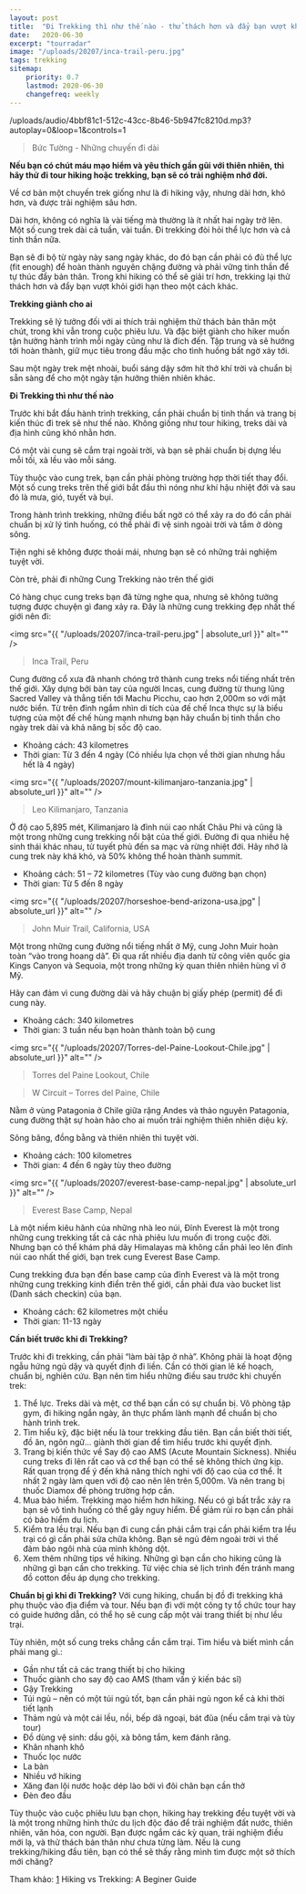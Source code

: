```yaml
---
layout: post
title:  "Đi Trekking thì như thế nào - thử thách hơn và đẩy bạn vượt khỏi giới hạn theo một cách khác."
date:   2020-06-30
excerpt: "tourradar"
image: "/uploads/20207/inca-trail-peru.jpg"
tags: trekking
sitemap:
    priority: 0.7
    lastmod: 2020-06-30
    changefreq: weekly
---
```


<p>/uploads/audio/4bbf81c1-512c-43cc-8b46-5b947fc8210d.mp3?autoplay=0&loop=1&controls=1</p>
<blockquote>Bức Tường - Những chuyến đi dài</blockquote>

**Nếu bạn có chút máu mạo hiểm và yêu thích gần gũi với thiên nhiên, thì hãy thử đi tour hiking hoặc trekking, bạn sẽ có trải nghiệm nhớ đời.**

Về cơ bản một chuyến trek giống như là đi hiking vậy, nhưng dài hơn, khó hơn, và được trải nghiệm sâu hơn. 

Dài hơn, không có nghĩa là vài tiếng mà thường là ít nhất hai ngày trở lên. Một số cung trek dài cả tuần, vài tuần. Đi trekking đòi hỏi thể lực hơn và cả tinh thần nữa. 

Bạn sẽ đi bộ từ ngày này sang ngày khác, do đó bạn cần phải có đủ thể lực (fit enough) để hoàn thành nguyên chặng đường và phải vững tinh thần để tự thúc đẩy bản thân. Trong khi hiking có thể sẽ giải trí hơn, trekking lại thử thách hơn và đẩy bạn vượt khỏi giới hạn theo một cách khác.

**Trekking giành cho ai**

Trekking sẽ lý tưởng đối với ai thích trải nghiệm thử thách bản thân một chút, trong khi vẫn trong cuộc phiêu lưu. Và đặc biệt giành cho hiker muốn tận hưởng hành trình mỗi ngày cũng như là đích đến. Tập trung và sẽ hướng tới hoàn thành, giữ mục tiêu trong đầu mặc cho tình huống bất ngờ xảy tới.

Sau một ngày trek mệt nhoài, buổi sáng dậy sớm hít thở khí trời và chuẩn bị sẵn sàng để cho một ngày tận hưởng thiên nhiên khác. 

**Đi Trekking thì như thế nào**

Trước khi bắt đầu hành trình trekking, cần phải chuẩn bị tinh thần và trang bị kiến thúc đi trek sẽ như thế nào. Không giống như tour hiking, treks dài và địa hình cũng khó nhằn hơn.

Có một vài cung sẽ cắm trại ngoài trời, và bạn sẽ phải chuẩn bị dựng lều mỗi tối, xả lều vào mỗi sáng. 

Tùy thuộc vào cung trek, bạn cần phải phòng trường hợp thời tiết thay đổi. Một số cung treks trên thế giới bắt đầu thì nóng như khí hậu nhiệt đới và sau đó là mưa, gió, tuyết và bụi.

Trong hành trình trekking, những điều bất ngờ có thể xảy ra do đó cần phải chuẩn bị xử lý tình huống, có thể phải đi vệ sinh ngoài trời và tắm ở dòng sông. 

Tiện nghi sẽ không được thoải mái, nhưng bạn sẽ có những trải nghiệm tuyệt vời.

Còn trẻ, phải đi những Cung Trekking nào trên thế giới

Có hàng chục cung treks bạn đã từng nghe qua, nhưng sẽ không tưởng tượng được chuyện gì đang xảy ra. Đây là những cung trekking đẹp nhất thế giới nên đi:

<span class="image fit"><img src="{{ "/uploads/20207/inca-trail-peru.jpg" | absolute_url }}" alt="" /></span>
<blockquote>Inca Trail, Peru</blockquote>

Cung đường cổ xưa đã nhanh chóng trở thành cung treks nổi tiếng nhất trên thế giới. Xây dựng bởi bàn tay của người Incas, cung đường từ thung lũng Sacred Valley và thẳng tiến tới Machu Picchu, cao hơn 2,000m so với mặt nước biển.
Từ trên đỉnh ngắm nhìn di tích của đế chế Inca thực sự là biểu tượng của một đế chế hùng mạnh nhưng bạn hãy chuẩn bị tinh thần cho ngày trek dài và khả năng bị sốc độ cao.
- Khoảng cách: 43 kilometres
- Thời gian: Từ 3 đến 4 ngày (Có nhiều lựa chọn về thời gian nhưng hầu hết là 4 ngày)

<span class="image fit"><img src="{{ "/uploads/20207/mount-kilimanjaro-tanzania.jpg" | absolute_url }}" alt="" /></span>
<blockquote>Leo Kilimanjaro, Tanzania</blockquote>

Ở độ cao 5,895 mét, Kilimanjaro là đỉnh núi cao nhất Châu Phi và cũng là một trong những cung trekking nổi bật của thế giới. Đường đi qua nhiều hệ sinh thái khác nhau, từ tuyết phủ đến sa mạc và rừng nhiệt đới.
Hãy nhớ là cung trek này khá khó, và 50% không thể hoàn thành summit.
- Khoảng cách: 51 – 72 kilometres (Tùy vào cung đường bạn chọn)
- Thời gian: Từ 5 đến 8 ngày

<span class="image fit"><img src="{{ "/uploads/20207/horseshoe-bend-arizona-usa.jpg" | absolute_url }}" alt="" /></span>
<blockquote>John Muir Trail, California, USA</blockquote>

Một trong những cung đường nổi tiếng nhất ở Mỹ, cung John Muir hoàn toàn “vào trong hoang dã”. Đi qua rất nhiều địa danh từ công viên quốc gia Kings Canyon và Sequoia, một trong những kỳ quan thiên nhiên hùng vĩ ở Mỹ. 

Hãy can đảm vì cung đường dài và hãy chuận bị giấy phép (permit) để đi cung này.
- Khoảng cách: 340 kilometres
- Thời gian: 3 tuần nếu bạn hoàn thành toàn bộ cung

<span class="image fit"><img src="{{ "/uploads/20207/Torres-del-Paine-Lookout-Chile.jpg" | absolute_url }}" alt="" /></span>
<blockquote>Torres del Paine Lookout, Chile</blockquote>

<blockquote>W Circuit – Torres del Paine, Chile</blockquote>
Nằm ở vùng Patagonia ở Chile giữa rặng Andes và thảo nguyên Patagonia, cung đường thật sự hoàn hảo cho ai muốn trải nghiệm thiên nhiên diệu kỳ.

Sông băng, đồng bằng và thiên nhiên thì tuyệt vời.
- Khoảng cách: 100 kilometres
- Thời gian: 4 đến 6 ngày tùy theo đường

<span class="image fit"><img src="{{ "/uploads/20207/everest-base-camp-nepal.jpg" | absolute_url }}" alt="" /></span>
<blockquote>Everest Base Camp, Nepal</blockquote>

Là một niềm kiêu hãnh của những nhà leo núi, Đỉnh Everest là một trong những cung trekking tất cả các nhà phiêu lưu muốn đi trong cuộc đời.
Nhưng bạn có thể khám phá dãy Himalayas mà không cần phải leo lên đỉnh núi cao nhất thế giới, bạn trek cung Everest Base Camp. 

Cung trekking đưa bạn đến base camp của đỉnh Everest và là một trong những cung trekking kinh điển trên thế giới, cần phải đưa vào bucket list (Danh sách checkin) của bạn.
- Khoảng cách: 62 kilometres một chiều
- Thời gian: 11-13 ngày

**Cần biết trước khi đi Trekking?**

Trước khi đi trekking, cần phải “làm bài tập ở nhà”. Không phải là hoạt động ngẫu hứng ngủ dậy và quyết định đi liền. Cần có thời gian lê kế hoạch, chuẩn bị, nghiên cứu. Bạn nên tìm hiểu những điều sau trước khi chuyến trek: 

1. Thể lực. Treks dài và mệt, cơ thể bạn cần có sự chuẩn bị. Vô phòng tập gym, đi hiking ngắn ngày, ăn thực phẩm lành mạnh để chuẩn bị cho hành trình trek.
2. Tìm hiểu kỹ, đặc biệt nếu là tour trekking đầu tiên. Bạn cần biết thời tiết, đồ ăn, ngôn ngữ… giành thời gian để tìm hiểu trước khi quyết định.
3. Trang bị kiến thức về Say độ cao AMS (Acute Mountain Sickness). Nhiều cung treks đi lên rất cao và cơ thể bạn có thể sẽ không thích ứng kịp. Rất quan trọng để ý đến khả năng thích nghi với độ cao của cơ thể. Ít nhất 2 ngày làm quen với độ cao nên lên trên 5,000m. Và nên trang bị thuốc Diamox đề phòng trường hợp cần.
4. Mua bảo hiểm. Trekking mạo hiểm hơn hiking. Nếu có gì bất trắc xảy ra bạn sẽ vô tình huống có thể gây nguy hiểm. Để giảm rủi ro bạn cần phải có bảo hiểm du lịch. 
5. Kiểm tra lều trại. Nếu bạn đi cung cần phải cắm trại cần phải kiểm tra lều trại có gì cần phải sửa chữa không. Bạn sẽ ngủ đêm ngoài trời vì thế đảm bảo ngôi nhà của mình không dột.
6. Xem thêm những tips về hiking. Những gì bạn cần cho hiking cũng là những gì bạn cần cho trekking. Từ việc chia sẻ lịch trình đến tránh mang đồ cotton đều áp dụng cho trekking.

**Chuẩn bị gì khi đi Trekking?**
Với cung hiking, chuẩn bị đồ đi trekking khá phụ thuộc vào địa điểm và tour. Nếu bạn đi với một công ty tổ chức tour hay có guide hướng dẫn, có thể họ sẽ cung cấp một vài trang thiết bị như lều trại.

Tùy nhiên, một số cung treks chẳng cần cắm trại. Tìm hiểu và biết mình cần phải mang gì.:
- Gần như tất cả các trang thiết bị cho hiking
- Thuốc giành cho say độ cao AMS (tham vấn ý kiến bác sĩ)
- Gậy Trekking
- Túi ngủ – nên có một túi ngủ tốt, bạn cần phải ngủ ngon kể cả khi thời tiết lạnh
- Thảm ngủ và một cái lều, nồi, bếp dã ngoại, bát đũa (nếu cắm trại và tùy tour)
- Đồ dùng vệ sinh: dầu gội, xà bông tắm, kem đánh răng.
- Khăn nhanh khô
- Thuốc lọc nước
- La bàn
- Nhiều vớ hiking
- Xăng đan lội nước hoặc dép lào bởi vì đôi chân bạn cần thở
- Đèn đeo đầu

Tùy thuộc vào cuộc phiêu lưu bạn chọn, hiking hay trekking đều tuyệt vời và là một trong những hình thức du lịch độc đáo để trải nghiệm đất nước, thiên nhiên, văn hóa, con người. Bạn được ngắm các kỳ quan, trải nghiệm điều mới lạ, và thử thách bản thân như chưa từng làm. Nếu là cung trekking/hiking đầu tiên, bạn có thể sẽ thấy rằng mình tìm được một sở thích mới chăng?

Tham khảo: [1](https://www.tourradar.com/days-to-come/hiking-vs-trekking-a-guide-for-beginners/) Hiking vs Trekking: A Beginer Guide
